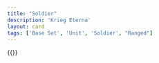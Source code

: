 ```yaml
---
title: "Soldier"
description: 'Krieg Eterna'
layout: card
tags: ['Base Set', 'Unit', 'Soldier', "Ranged"]
---
```

{{<card-detail-page title="Soldier2" artwork="Wachposten by Paul Louis Narcisse Grolleron (1901)" />}}